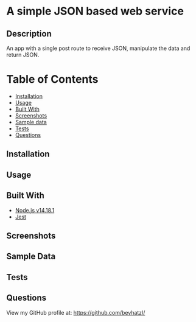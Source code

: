 # A simple JSON based web service

## Description

An app with a single post route to receive JSON, manipulate the data and return JSON.

# Table of Contents

- [Installation](#installation)
- [Usage](#usage)
- [Built With](#built-with)
- [Screenshots](#screenshots)
- [Sample data](#sample-data)
- [Tests](#tests)
- [Questions](#questions)

## Installation

## Usage

## Built With

- [Node.js v14.18.1](https://nodejs.org)
- [Jest](https://jestjs.io)

## Screenshots

## Sample Data

## Tests

## Questions

View my GitHub profile at: <a href="https://github.com/bevhatzl">https://github.com/bevhatzl/</a>
